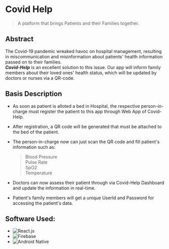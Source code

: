 # Covid Help

>A platform that brings Patients and their Families together.

## Abstract

The Covid-19 pandemic wreaked havoc on hospital management, resulting in miscommunication and misinformation about patients' health information passed on to their families.\
***Covid-Help*** is an excellent solution to this issue. Our app will inform family members about their loved ones' health status, which will be updated by doctors or nurses via a QR-code.


## Basis Description

- As soon as patient is alloted a bed in Hospital, the respective person-in-charge must register the patient to this app through Web App of Covid-Help.
- After registration, a QR code will be generated that must be attached to the bed of the patient.
- The person-in-charge now can just scan the QR code and fill patient's information such as:

    >Blood Pressure\
    >Pulse Rate\
    >SpO2\
    >Temperature
- Doctors can now assess their patient through via Covid-Help Dashboard and update the information in real-time.
- Patient's family members will get a unique UserId and Password for accessing the patient's data.


## Software Used:

- ![React.js](./images/img1.png)
- ![Firebase](./images/img1.png)
- ![Android Native](./images/img1.png)
